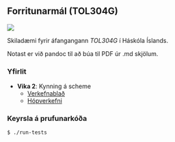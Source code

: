 ## Forritunarmál (TOL304G)

[![](https://github.com/valtyr/forritunarmal/workflows/CI/badge.svg)](https://github.com/valtyr/forritunarmal/actions)

Skiladæmi fyrir áfangangann *_TOL304G_* í Háskóla Íslands.

Notast er við pandoc til að búa til PDF úr .md skjölum.

### Yfirlit
- __Vika 2__: Kynning á scheme
  - [Verkefnablað](vika2/verkefnablad.pdf)
  - [Hópverkefni](vika2/skil.pdf)

### Keyrsla á prufunarkóða
```bash
$ ./run-tests
```
